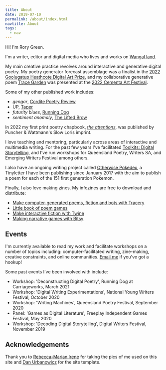 ```yaml
---
title: About
date: 2019-07-10
permalink: /about/index.html
navtitle: About
tags:
  - nav
---
```

Hi! I'm Rory Green.

I'm a writer, editor and digital media who lives and works on [Wangal land](https://www.sydneybarani.com.au/sites/aboriginal-people-and-place/).

My main creative practice revolves around interactive and generative digital poetry. My poetry generator forecast assemblage was a finalist in the [2022 Goolugatup Heathcote Digital Art Prize](https://www.goolugatup-heathcote.com.au/digital-art-prize), and my collaborative generative poem [Trace Garden](https://rundog.art/forecast-assemblage-an-incantation-device-alex-kelly-david-pledger/) was presented at the [2022 Cementa Art Festival](https://cementa.com.au/).

Some of my other published work includes:

* *gengar*, [Cordite Poetry Review](http://cordite.org.au/poetry/propaganda/gengar/)
* UP, [Taper](https://taper.badquar.to/6/up.html)
* *futurity blues*, [Running Dog](http://rundog.art/news/futurity-blues/)
* *sentiment anomaly*, [The Lifted Brow](https://www.theliftedbrow.com/liftedbrow/2020/1/12/pproujynrq3mc96e8kzw2ghuv08kz7)

In 2022 my first print poetry chapbook, *[the attentions](https://puncherandwattmann.com/product/the-attentions/)*, was published by Puncher & Wattmann's Slow Loris imprint.

I love teaching and mentoring, particularly across areas of interactive and multimedia writing. For the past few years I've facilitated [Toolkits: Digital Storytelling](https://expressmedia.org.au/programs/toolkits/toolkits-digital-storytelling/), and I've run workshops for Queensland Poetry, Writers SA, and Emerging Writers Festival among others.

I also have an ongoing writing project called [Otherwise Pokedex](https://tinyletter.com/otherwisepokedex), a Tinyletter I have been publishing since January 2017 with the aim to publish a poem for each of the 151 first generation Pokemon.

Finally, I also love making zines. My infozines are free to download and distribute:

* [Make computer-generated poems, fiction and bots with Tracery](https://drive.google.com/open?id=1JGFwdwIIlpFUJd4rySR1XuFr5yGoQxhv)
* [Little book of poem games](https://drive.google.com/open?id=1F-c0ekqIv4OYX2Sj48nuTcmLzBvCXfmx)
* [Make interactive fiction with Twine](https://drive.google.com/open?id=1_3mKP2mtYezO1Vk1Ac2tFjmh12LbZrul)
* [Making narrative games with Bitsy](https://drive.google.com/open?id=1kHHyb0tYu7HlUpAXleTAHvMVC8kWIBB0)

## Events

I'm currently available to read my work and facilitate workshops on a number of topics including: computer-facilitated writing, zine-making, creative constraints, and online communities. [Email me](mailto:hi@rory.green) if you've got a hookup!

Some past events I've been involved with include:

* Workshop: 'Deconstructing Digital Poetry', Running Dog at Carriageworks, March 2021
* Workshop: 'Digital Writing Experimentations', National Young Writers Festival, October 2020
* Workshop: 'Writing Machines', Queensland Poetry Festival, September 2020
* Panel: 'Games as Digital Literature', Freeplay Independent Games Festival, May 2020
* Workshop: 'Decoding Digital Storytelling', Digital Writers Festival, November 2019

## Acknowledgements

Thank you to [Rebecca-Marian Irene](https://www.rebeccamarianirene.com.au/) for taking the pics of me used on this site and [Dan Urbanowicz](https://www.danurbanowicz.com/) for the site template.